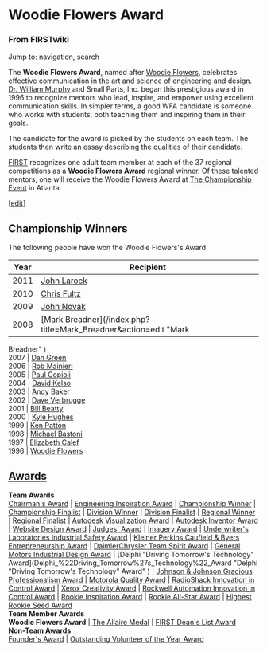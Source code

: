 

# Woodie Flowers Award

### From FIRSTwiki

Jump to: navigation, search

The **Woodie Flowers Award**, named after [Woodie
Flowers](Woodie_Flowers "Woodie Flowers" ), celebrates effective
communication in the art and science of engineering and design. [Dr. William
Murphy](/index.php?title=Dr._William_Murphy&action=edit "Dr. William Murphy" )
and Small Parts, Inc. began this prestigious award in 1996 to recognize
mentors who lead, inspire, and empower using excellent communication skills.
In simpler terms, a good WFA candidate is someone who works with students,
both teaching them and inspiring them in their goals.

The candidate for the award is picked by the students on each team. The
students then write an essay describing the qualities of their candidate.

[FIRST](first) recognizes one adult team member at each of
the 37 regional competitions as a **Woodie Flowers Award** regional winner. Of
these talented mentors, one will receive the Woodie Flowers Award at [The
Championship Event](The_Championship_Event "The Championship Event"
) in Atlanta.

[[edit](/index.php?title=Woodie_Flowers_Award&action=edit&section=1 "Edit
section: Championship Winners" )]

## Championship Winners

The following people have won the Woodie Flowers's Award.

Year |  Recipient  
---|---  
2011 |  [John Larock](/index.php?title=John_Larock&action=edit "John Larock" )  
2010 |  [Chris Fultz](Chris_Fultz "Chris Fultz" )  
2009 |  [John Novak](/index.php?title=John_Novak&action=edit "John Novak" )  
2008 |  [Mark Breadner](/index.php?title=Mark_Breadner&action=edit "Mark
Breadner" )  
2007 |  [Dan Green](/index.php?title=Dan_Green&action=edit "Dan Green" )  
2006 |  [Rob Mainieri](/index.php?title=Rob_Mainieri&action=edit "Rob
Mainieri" )  
2005 |  [Paul Copioli](Paul_Copioli "Paul Copioli" )  
2004 |  [David Kelso](David_Kelso "David Kelso" )  
2003 |  [Andy Baker](Andy_Baker "Andy Baker" )  
2002 |  [Dave Verbrugge](Dave_Verbrugge "Dave Verbrugge" )  
2001 |  [Bill Beatty](Bill_Beatty "Bill Beatty" )  
2000 |  [Kyle Hughes](Kyle_Hughes "Kyle Hughes" )  
1999 |  [Ken Patton](Ken_Patton "Ken Patton" )  
1998 |  [Michael Bastoni](/index.php?title=Michael_Bastoni&action=edit
"Michael Bastoni" )  
1997 |  [Elizabeth Calef](/index.php?title=Elizabeth_Calef&action=edit
"Elizabeth Calef" )  
1996 |  [Woodie Flowers](Woodie_Flowers "Woodie Flowers" )  
  
  

[Awards](Awards "Awards" )  
---  
**Team Awards**   
[Chairman's Award](Chairman%27s_Award "Chairman's Award" ) |
[Engineering Inspiration Award](Engineering_Inspiration_Award
"Engineering Inspiration Award" ) | [Championship
Winner](Championship_Winner "Championship Winner" ) | [Championship
Finalist](Championship_Finalist "Championship Finalist" ) |
[Division Winner](Division_Winner "Division Winner" ) | [Division
Finalist](Division_Finalist "Division Finalist" ) | [Regional
Winner](Regional_Winner "Regional Winner" ) | [Regional
Finalist](Regional_Finalist "Regional Finalist" ) | [Autodesk
Visualization Award](Autodesk_Visualization_Award "Autodesk
Visualization Award" ) | [Autodesk Inventor
Award](Autodesk_Inventor_Award "Autodesk Inventor Award" ) |
[Website Design Award](Website_Design_Award "Website Design Award"
) | [Judges' Award](Judges%27_Award "Judges' Award" ) | [Imagery
Award](Imagery_Award "Imagery Award" ) | [Underwriter's
Laboratories Industrial Safety
Award](Underwriter%27s_Laboratories_Industrial_Safety_Award
"Underwriter's Laboratories Industrial Safety Award" ) | [Kleiner Perkins
Caufield &amp; Byers Entrepreneurship
Award](Kleiner_Perkins_Caufield_%26_Byers_Entrepreneurship_Award
"Kleiner Perkins Caufield & Byers Entrepreneurship Award" ) | [DaimlerChrysler
Team Spirit Award](DaimlerChrysler_Team_Spirit_Award
"DaimlerChrysler Team Spirit Award" ) | [General Motors Industrial Design
Award](General_Motors_Industrial_Design_Award "General Motors
Industrial Design Award" ) | [Delphi "Driving Tomorrow's Technology"
Award](Delphi_%22Driving_Tomorrow%27s_Technology%22_Award "Delphi
"Driving Tomorrow's Technology" Award" ) | [Johnson &amp; Johnson Gracious
Professionalism
Award](Johnson_%26_Johnson_Gracious_Professionalism_Award "Johnson
& Johnson Gracious Professionalism Award" ) | [Motorola Quality
Award](Motorola_Quality_Award "Motorola Quality Award" ) |
[RadioShack Innovation in Control
Award](RadioShack_Innovation_in_Control_Award "RadioShack
Innovation in Control Award" ) | [Xerox Creativity
Award](Xerox_Creativity_Award "Xerox Creativity Award" ) |
[Rockwell Automation Innovation in Control
Award](Rockwell_Automation_Innovation_in_Control_Award "Rockwell
Automation Innovation in Control Award" ) | [Rookie Inspiration
Award](Rookie_Inspiration_Award "Rookie Inspiration Award" ) |
[Rookie All-Star Award](Rookie_All-Star_Award "Rookie All-Star
Award" ) | [Highest Rookie Seed Award](Highest_Rookie_Seed_Award
"Highest Rookie Seed Award" )  
**Team Member Awards**   
**Woodie Flowers Award** | [The Allaire Medal](The_Allaire_Medal "The Allaire Medal" ) | [FIRST Dean's List Award](FIRST_Dean%27s_List_Award "FIRST Dean's List Award" )   
**Non-Team Awards**   
[Founder's Award](Founder%27s_Award "Founder's Award" ) |
[Outstanding Volunteer of the Year
Award](Outstanding_Volunteer_of_the_Year_Award "Outstanding
Volunteer of the Year Award" )  
  
